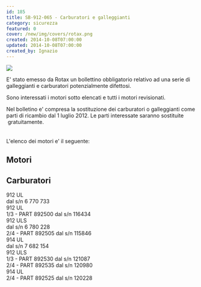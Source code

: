 ```yaml
---
id: 185
title: SB-912-065 - Carburatori e galleggianti
category: sicurezza
featured: 0
cover: /new/img/covers/rotax.png
created: 2014-10-08T07:00:00
updated: 2014-10-08T07:00:00
created_by: Ignazio
---
```


<img src="/new/img/covers/rotax.png" class="float-start mr-3 max-w-[200px]"/>

E' stato emesso da Rotax un bollettino obbligatorio relativo ad una serie di galleggianti e carburatori potenzialmente difettosi.

Sono interessati i motori sotto elencati e tutti i motori revisionati.

Nel bolletino e' compresa la sostituzione dei carburatori o galleggianti come parti di ricambio dal 1 luglio 2012. Le parti interessate saranno sostituite  gratuitamente.<br />
<br />
<br />
L'elenco dei motori e' il seguente:

<div class="grid grid-cols-[auto,auto,auto,auto] whitespace-nowrap">
    <div class="col-span-2"><h2>Motori</h2></div>
    <div class="col-span-2"><h2>Carburatori</h2></div>
    <div class="p-1 pr-2">912 UL</div>
    <div class="p-1">dal s/n 6 770 733</div>
    <div class="p-1 pr-2">912 UL</div>
    <div class="p-1">1/3 - PART 892500 	dal s/n 116434</div>
    <div class="p-1 pr-2">912 ULS</div>
    <div class="p-1">dal s/n 6 780 228</div>
    <div class="p-1 pr-2"></div>
    <div class="p-1">2/4 - PART 892505 dal s/n 115846</div>
    <div class="p-1 pr-2">914 UL</div>
    <div class="p-1">dal s/n 7 682 154</div>
    <div class="p-1 pr-2">912 ULS</div>
    <div class="p-1">1/3 - PART 892530 	dal s/n 121087</div>
    <div class="p-1"></div>
    <div class="p-1"></div>
    <div class="p-1"></div>
    <div class="p-1">2/4 - PART 892535 dal s/n 120980</div>
    <div class="p-1"></div>
    <div class="p-1"></div>
    <div class="p-1 pr-2">914 UL</div>
    <div class="p-1">2/4 - PART 892525 	dal s/n 120228</div>
</div>

